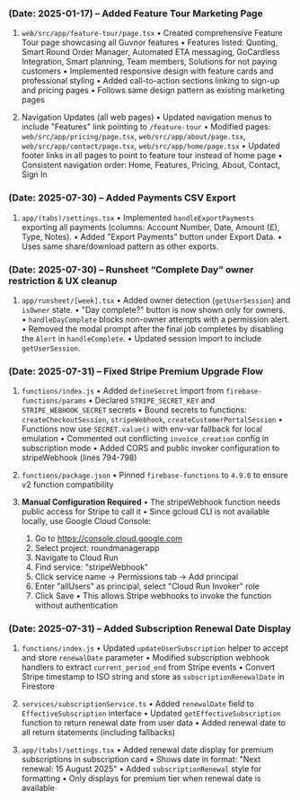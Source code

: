 
### (Date: 2025-01-17) – Added Feature Tour Marketing Page

1. `web/src/app/feature-tour/page.tsx`
   • Created comprehensive Feature Tour page showcasing all Guvnor features
   • Features listed: Quoting, Smart Round Order Manager, Automated ETA messaging, GoCardless Integration, Smart planning, Team members, Solutions for not paying customers
   • Implemented responsive design with feature cards and professional styling
   • Added call-to-action sections linking to sign-up and pricing pages
   • Follows same design pattern as existing marketing pages

2. Navigation Updates (all web pages)
   • Updated navigation menus to include "Features" link pointing to `/feature-tour`
   • Modified pages: `web/src/app/pricing/page.tsx`, `web/src/app/about/page.tsx`, `web/src/app/contact/page.tsx`, `web/src/app/home/page.tsx`
   • Updated footer links in all pages to point to feature tour instead of home page
   • Consistent navigation order: Home, Features, Pricing, About, Contact, Sign In

### (Date: 2025-07-30) – Added Payments CSV Export

1. `app/(tabs)/settings.tsx`
   • Implemented `handleExportPayments` exporting all payments (columns: Account Number, Date, Amount (£), Type, Notes).
   • Added "Export Payments" button under Export Data.
   • Uses same share/download pattern as other exports.

### (Date: 2025-07-30) – Runsheet “Complete Day” owner restriction & UX cleanup

1. `app/runsheet/[week].tsx`
   • Added owner detection (`getUserSession`) and `isOwner` state.
   • "Day complete?" button is now shown only for owners.
   • `handleDayComplete` blocks non-owner attempts with a permission alert.
   • Removed the modal prompt after the final job completes by disabling the `Alert` in `handleComplete`.
   • Updated session import to include `getUserSession`.

### (Date: 2025-07-31) – Fixed Stripe Premium Upgrade Flow

1. `functions/index.js`
   • Added `defineSecret` import from `firebase-functions/params`
   • Declared `STRIPE_SECRET_KEY` and `STRIPE_WEBHOOK_SECRET` secrets
   • Bound secrets to functions: `createCheckoutSession`, `stripeWebhook`, `createCustomerPortalSession`
   • Functions now use `SECRET.value()` with env-var fallback for local emulation
   • Commented out conflicting `invoice_creation` config in subscription mode
   • Added CORS and public invoker configuration to stripeWebhook (lines 794-798)

2. `functions/package.json`
   • Pinned `firebase-functions` to `4.9.0` to ensure v2 function compatibility

3. **Manual Configuration Required**
   • The stripeWebhook function needs public access for Stripe to call it
   • Since gcloud CLI is not available locally, use Google Cloud Console:
     1. Go to https://console.cloud.google.com
     2. Select project: roundmanagerapp
     3. Navigate to Cloud Run
     4. Find service: "stripeWebhook"
     5. Click service name → Permissions tab → Add principal
     6. Enter "allUsers" as principal, select "Cloud Run Invoker" role
     7. Click Save
   • This allows Stripe webhooks to invoke the function without authentication

### (Date: 2025-07-31) – Added Subscription Renewal Date Display

1. `functions/index.js`
   • Updated `updateUserSubscription` helper to accept and store `renewalDate` parameter
   • Modified subscription webhook handlers to extract `current_period_end` from Stripe events
   • Convert Stripe timestamp to ISO string and store as `subscriptionRenewalDate` in Firestore

2. `services/subscriptionService.ts`
   • Added `renewalDate` field to `EffectiveSubscription` interface
   • Updated `getEffectiveSubscription` function to return renewal date from user data
   • Added renewal date to all return statements (including fallbacks)

3. `app/(tabs)/settings.tsx`
   • Added renewal date display for premium subscriptions in subscription card
   • Shows date in format: "Next renewal: 15 August 2025"
   • Added `subscriptionRenewal` style for formatting
   • Only displays for premium tier when renewal date is available
